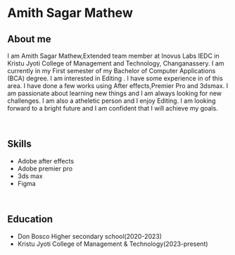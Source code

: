 <h1>Amith Sagar Mathew</h1>

<h2>About me</h2>

<p>I am Amith Sagar Mathew,Extended team member at Inovus Labs IEDC in Kristu Jyoti College of Management and Technology, Changanassery. I am currently in my First semester of my Bachelor of Computer Applications (BCA) degree. I am interested in Editing . I have some experience in of  this area. I have done a few works using After effects,Premier Pro and 3dsmax. I am passionate about learning new things and I am always looking for new challenges. I am also a atheletic  person and I enjoy Editing. I am looking forward to a bright future and I am confident that I will achieve my goals.</p>
<br>

<h2>Skills</h2>
<ul>
  <li>Adobe after effects</li>
  <li>Adobe premier pro</li>
  <li>3ds max</li>
  <li>Figma</li>
</ul>
<br>
<h2>Education</h2>
<ul>
  <li>Don Bosco Higher secondary school(2020-2023)</li>
  <li> Kristu Jyoti College of Management & Technology(2023-present)</li>
  
</ul>
